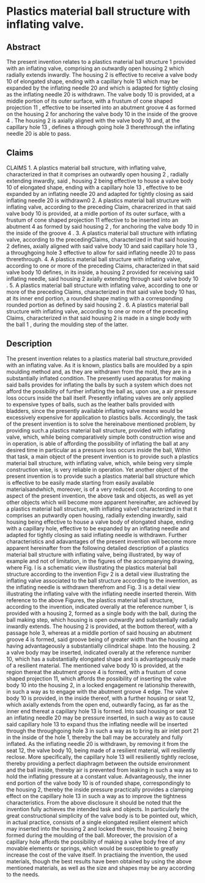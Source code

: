 # Plastics material ball structure with inflating valve.

## Abstract
The present invention relates to a plastics material ball structure 1 provided with an inflating valve, comprising an outwardly open housing 2 which radially extends inwardly. The housing 2 is effective to receive a valve body 10 of elongated shape, ending with a capillary hole 13 which may be expanded by the inflating needle 20 and which is adapted for tightly closing as the inflating needle 20 is withdrawn. The valve body 10 is provided, at a middle portion of its outer surface, with a frustum of cone shaped projection 11 , effective to be inserted into an abutment groove 4 as formed on the housing 2 for anchoring the valve body 10 in the inside of the groove 4 . The housing 2 is axially aligned with the valve body 10 and, at the capillary hole 13 , defines a through going hole 3 therethrough the inflating needle 20 is able to pass.

## Claims
CLAIMS 1. A plastics material ball structure, with inflating valve, characterized in that it comprises an outwardly open housing 2 , radially extending inwardly, said , housing 2 being effective to house a valve body 10 of elongated shape, ending with a capillary hole 13 , effective to be expanded by an inflating needle 20 and adapted for tightly closing as said inflating needle 20 is withdrawn0 2. A plastics material ball structure with inflating valve, according to the preceding Claim, characrerized in that said valve body 10 is provided, at a midle portion of its outer surface, with a frustum of cone shaped projection 11 effective to be inserted into an abutment 4 as formed by said housing 2 , for anchoring the valve body 10 in the inside of the groove 4 . 3. A plastics material ball structure with inflating valve, according to the precedingClaims, characterized in that said housing 2 defines, axially aligned with said valve body 10 and said capillary hole 13 , a throughgoing hole 3 effective to allow for said inflating needle 20 to pass threrethrough. 4. A plastics material ball structure with inflating valve, according to one or more of the preceding Claims, characterized in that said valve body 10 defines, in its inside, a housing 2 provided for receiving said inflating needle, said housing 2 axially extending through said valve body 10 . 5. A plastics material ball structure with inflating valve, according to one or more of the preceding Claims, characterized in that said valve body 10 has, at its inner end portion, a rounded shape mating with a corresponding rounded portion as defined by said housing 2 . 6. A plastics material ball structure with inflating valve, according to one or more of the preceding Claims, characterized in that said housing 2 is made in a single body with the ball 1 , during the moulding step of the latter.

## Description
The present invention relates to a plastics material ball structure,provided with an inflating valve. As it is known, plastics balls are moulded by a spin moulding method and, as they are withdrawn from the mold, they are in a substantially inflated condition. The presently used apparatus for making said balls provides for inflating the balls by such a system which does not afford the possibility of further inflating the ball as, upon use, a air pressure loss occurs inside the ball itself. Presently inflating valves are only applied to expensive types of balls, such as the leather balls provided with bladders, since the presently available inflating valve means would be excessively expensive for application to plastics balls. Accordingly, the task of the present invention is to solve the hereinabove mentioned problem, by providing such.a plastics material ball structure, provided with inflating valve, which, while being comparatively simple both construction wise and in operation, is able of affording the possibility of inflating the ball at any desired time in particular as a pressure loss occurs inside the ball, Within that task, a main object of the present invention is to provide such a plastics material ball structure, with inflating valve, which, while being very simple construction wise, is very reliable in operation. Yet another object of the present invention is to provide such a plastics material ball structure which is effective to be easily made starting from easily available materialsandwhich, moreover, is of a very reduced cost. According to one aspect of the present invention, the above task and objects, as well as yet other objects which will become more apparent hereinafter, are achieved by a plastics material ball structure, with inflating valve1 characterized in that it comprises an putwardly open housing, radially extending inwardly, said housing being effective to house a valve body of elongated shape, ending with a capillary hole, effective to be expanded by an inflating needle and adapted for tightly closing as said inflating needle is withdrawn. Further characteristics and adavantages of the present invention will become more apparent hereinafter from the following detailed description of a plastics material ball structure with inflating valve, being illustrated, by way of example and not of limitation, in the figures of the accompanying drawing, where Fig. I is a schematic view illustrating the plastics material ball structure according to the invention Figv 2 is a detail view illustrating the inflating valve associated to the ball structure according to the invention, as the inflating needle is withdrawn therefrom and Fig. 3 is a detail view illustrating the inflating valve with the inflating needle inserted therein. With reference to the above Figures, the plastics material ball structure, according to the invention, indicated overally at the reference number 1, is provided with a housing 2, formed as a single body with the ball, during the ball making step, which housing is open outwardly and substantially radially inwardly extends. The housing 2 is provided, at the bottom thereof, with a passage hole 3, whereas at a middle portion of said housing an abutment groove 4 is formed, said groove being of greater width than the housing and having advantageously a substantially cilindrical shape. Into the housing. 2 a valve body may be inserted, indicated overally at the reference number 10, which has a substantially elongated shape and is advantageously made of a resilient material. The mentioned valve body 10 is provided, at the region thereat the abutment groove 4 is formed, with a frustum of cone shaped projection 11, which affords the possibility of inserting the valve body 10 into the housing 2, in a locked engagement re lationship therewith, in such a way as to engage with the abutment groove 4 edge. The valve body 10 is provided, in the inside thereof, with a further housing or seat 12, which axially extends from the open end, outwardly facing, as far as the inner end thereat a capillary hole 13 is formed. Into said housing or seat 12 an inflating needle 20 may be pressure inserted, in such a way as to cause said capillary hole 13 to expand thus the inflating needle will be inserted through the throughgoing hole 3 in such a way as to bring its air inlet port 21 in the inside of the hole 1, thereby the ball may be accurately and fully inflated. As the inflating needle 20 is withdrawn, by removing it from the seat 12, the valve body 10, being made of a resilient material, will resiliently reclose. More specifically, the capillary hole 13 will resiliently tightly reclose, thereby providing a perfect diaphragm between the outside environment and the ball inside, thereby air is prevented from leaking in such a way as to hold the inflating pressure at a constant value. Advantageously, the inner end portion of the valve body 10 is of rounded shape, correspondingly to the housing 2, thereby the inside pressure practically provides a clamping effect on the capillary hole 13 in such a way as to improve the tightness characteristics. From the above disclosure it should be noted that the invention fully achieves the intended task and objects. In particularly the great constructional simplicity of the valve body is to be pointed out, which, in actual practice, consists of a single elongated resilient element which may inserted into the housing 2 and locked therein, the housing 2 being formed during the moulding of the ball. Moreover, the provision of a capillary hole affords the possibility of making a valve body free of any movable elements or springs, which would be susceptible to greatly increase the cost of the valve itself. In practiaing the invention, the used materials, though the best results have been obtained by using the above mentioned materials, as well as the size and shapes may be any according to the needs.